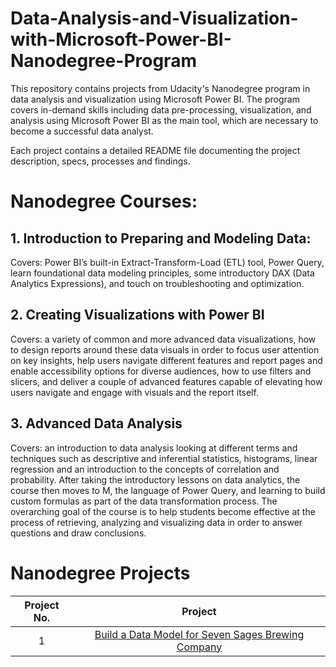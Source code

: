 # Data-Analysis-and-Visualization-with-Microsoft-Power-BI-Nanodegree-Program
This repository contains projects from Udacity's Nanodegree program in data analysis and visualization using Microsoft Power BI.
The program covers in-demand skills including data pre-processing, visualization, and analysis using Microsoft Power BI as the main tool, which are necessary to become a successful data analyst.

Each project contains a detailed README file documenting the project description, specs, processes and findings.

# Nanodegree Courses:
## 1. Introduction to Preparing and Modeling Data:

Covers: Power BI’s built-in Extract-Transform-Load (ETL) tool, Power Query, learn foundational data modeling principles, some introductory DAX (Data Analytics Expressions), and touch on troubleshooting and optimization.

## 2. Creating Visualizations with Power BI

Covers: a variety of common and more advanced data visualizations, how to design reports around these data visuals in order to focus user attention on key insights, help users navigate different features and report pages and enable accessibility options for diverse audiences, how to use filters and slicers, and deliver a couple of advanced features capable of elevating how users navigate and engage with visuals and the report itself.

## 3. Advanced Data Analysis

Covers: an introduction to data analysis looking at different terms and techniques such as descriptive and inferential statistics, histograms, linear regression and an introduction to the concepts of correlation and probability. After taking the introductory lessons on data analytics, the course then moves to M, the language of Power Query, and learning to build custom formulas as part of the data transformation process. The overarching goal of the course is to help students become effective at the process of retrieving, analyzing and visualizing data in order to answer questions and draw conclusions.

# Nanodegree Projects

|Project No.| Project |
|:---------:| :-----: |
|1|[Build a Data Model for Seven Sages Brewing Company](https://github.com/abdallahMahdi1/Data-Analysis-and-Visualization-with-Microsoft-Power-BI-Nanodegree-Program/tree/main/Create-a-Data-Model-for-Seven-Sages-Brewing-Company)|



